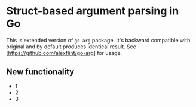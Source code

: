 # Struct-based argument parsing in Go

This is extended version of `go-arg` package. It's backward compatible with original and by default produces identical result. See [https://github.com/alexflint/go-arg] for usage.

## New functionality

- 1
- 2
- 3
